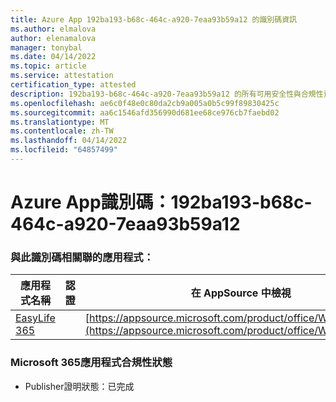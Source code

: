 ```yaml
---
title: Azure App 192ba193-b68c-464c-a920-7eaa93b59a12 的識別碼資訊
ms.author: elmalova
author: elenamalova
manager: tonybal
ms.date: 04/14/2022
ms.topic: article
ms.service: attestation
certification_type: attested
description: 192ba193-b68c-464c-a920-7eaa93b59a12 的所有可用安全性與合規性資訊。
ms.openlocfilehash: ae6c0f48e0c80da2cb9a005a0b5c99f89830425c
ms.sourcegitcommit: aa6c1546afd356990d681ee68ce976cb7faebd02
ms.translationtype: MT
ms.contentlocale: zh-TW
ms.lasthandoff: 04/14/2022
ms.locfileid: "64857499"
---
```

# <a name="azure-app-id-192ba193-b68c-464c-a920-7eaa93b59a12"></a>Azure App識別碼：192ba193-b68c-464c-a920-7eaa93b59a12


### <a name="apps-associated-with-this-id"></a>與此識別碼相關聯的應用程式：
| **應用程式名稱** | **認證** | **在 AppSource 中檢視** |
|--------------|---------------|-----------------------|
| [EasyLife 365](../forward/WA200003697.md) |  | [https://appsource.microsoft.com/product/office/WA200003697](https://appsource.microsoft.com/product/office/WA200003697) |

### <a name="microsoft-365-app-compliance-status"></a>Microsoft 365應用程式合規性狀態
- Publisher證明狀態：已完成
